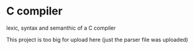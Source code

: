 # C compiler

lexic, syntax and semanthic of a C compiler

This project is too big for upload here (just the parser file was uploaded)

